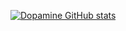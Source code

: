 [![Dopamine GitHub stats](https://github-readme-stats.vercel.app/api?username=unkl933&hide=contribs,prs&show_icons=true&title_color=ffffff&icon_color=bb2acf&text_color=daf7dc&bg_color=151515)](https://github.com/unkl933)
